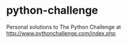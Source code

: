 # python-challenge
Personal solutions to The Python Challenge at http://www.pythonchallenge.com/index.php
